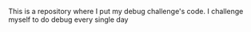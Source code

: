 This is a repository where I put my debug challenge's code. I challenge myself to do debug every single day
